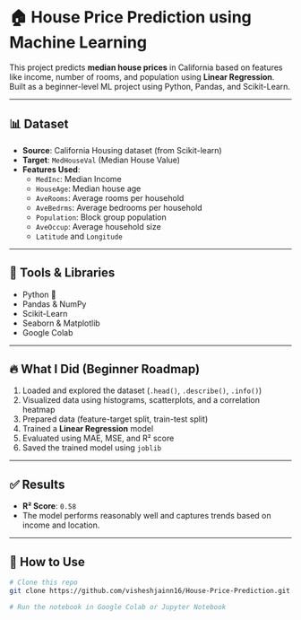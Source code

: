 # 🏠 House Price Prediction using Machine Learning

This project predicts **median house prices** in California based on features like income, number of rooms, and population using **Linear Regression**.  
Built as a beginner-level ML project using Python, Pandas, and Scikit-Learn.

---

## 📊 Dataset

- **Source**: California Housing dataset (from Scikit-learn)
- **Target**: `MedHouseVal` (Median House Value)
- **Features Used**:
  - `MedInc`: Median Income
  - `HouseAge`: Median house age
  - `AveRooms`: Average rooms per household
  - `AveBedrms`: Average bedrooms per household
  - `Population`: Block group population
  - `AveOccup`: Average household size
  - `Latitude` and `Longitude`

---

## 🔧 Tools & Libraries

- Python 🐍
- Pandas & NumPy
- Scikit-Learn
- Seaborn & Matplotlib
- Google Colab

---

## 🔥 What I Did (Beginner Roadmap)

1. Loaded and explored the dataset (`.head()`, `.describe()`, `.info()`)
2. Visualized data using histograms, scatterplots, and a correlation heatmap
3. Prepared data (feature-target split, train-test split)
4. Trained a **Linear Regression** model
5. Evaluated using MAE, MSE, and R² score
6. Saved the trained model using `joblib`

---

## ✅ Results

- **R² Score**: `0.58`
- The model performs reasonably well and captures trends based on income and location.

---

## 📁 How to Use

```bash
# Clone this repo
git clone https://github.com/visheshjainn16/House-Price-Prediction.git

# Run the notebook in Google Colab or Jupyter Notebook
